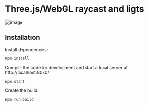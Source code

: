 # Three.js/WebGL raycast and ligts

![image](https://user-images.githubusercontent.com/58913424/175592678-38a675de-f796-45e0-b375-c79790ff5eb5.png)

## Installation

Install dependencies:

```
npm install
```

Compile the code for development and start a local server at: http://localhost:8080/

```
npm start
```

Create the build:

```
npm run build

```
